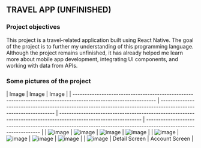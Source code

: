 ## TRAVEL APP (UNFINISHED)

### Project objectives

This project is a travel-related application built using React Native. The goal of the project is to further my understanding of this programming language. Although the project remains unfinished, it has already helped me learn more about mobile app development, integrating UI components, and working with data from APIs.

### Some pictures of the project

<!-- | Image                                                                                                            | Image                                                                                                            | Image |
| ---------------------------------------------------------------------------------------------------------------- | ---------------------------------------------------------------------------------------------------------------- | ----- |
| ![image](https://res.cloudinary.com/djo1gzatx/image/upload/v1709524393/samples/Screenshot_1709523779_cdrnts.png) | ![image](https://res.cloudinary.com/djo1gzatx/image/upload/v1709524393/samples/Screenshot_1709523785_hxhveo.png) |
| ![image](https://res.cloudinary.com/djo1gzatx/image/upload/v1709524394/samples/Screenshot_1709523892_q99nqs.png) | ![image](https://res.cloudinary.com/djo1gzatx/image/upload/v1709524394/samples/Screenshot_1709524030_dhurp4.png) |
| ![image](https://res.cloudinary.com/djo1gzatx/image/upload/v1709524393/samples/Screenshot_1709523730_llx7lg.png) | ![image](https://res.cloudinary.com/djo1gzatx/image/upload/v1709524394/samples/Screenshot_1709523752_pcbmwm.png) |
| ![image](https://res.cloudinary.com/djo1gzatx/image/upload/v1709524392/samples/Screenshot_1709523756_efkm5w.png) | !Hình ảnh 6                                                                                                      | -->

| Image                                                                                                            | Image                                                                                                            | Image                                                                                                            |
| ---------------------------------------------------------------------------------------------------------------- | ---------------------------------------------------------------------------------------------------------------- | ---------------------------------------------------------------------------------------------------------------- | ---------------------------------------------------------------------------------------------------------------- |
| ![image](https://res.cloudinary.com/djo1gzatx/image/upload/v1709524393/samples/Screenshot_1709523779_cdrnts.png) | ![image](https://res.cloudinary.com/djo1gzatx/image/upload/v1709524393/samples/Screenshot_1709523785_hxhveo.png) | ![image](https://res.cloudinary.com/djo1gzatx/image/upload/v1709524394/samples/Screenshot_1709523892_q99nqs.png) | ![image](https://res.cloudinary.com/djo1gzatx/image/upload/v1709524394/samples/Screenshot_1709524030_dhurp4.png) |
| ![image](https://res.cloudinary.com/djo1gzatx/image/upload/v1709524394/samples/Screenshot_1709524030_dhurp4.png) | ![image](https://res.cloudinary.com/djo1gzatx/image/upload/v1709524393/samples/Screenshot_1709523730_llx7lg.png) | ![image](https://res.cloudinary.com/djo1gzatx/image/upload/v1709524394/samples/Screenshot_1709523752_pcbmwm.png) | ![image](https://res.cloudinary.com/djo1gzatx/image/upload/v1709524394/samples/Screenshot_1709523752_pcbmwm.png) |
| ![image](https://res.cloudinary.com/djo1gzatx/image/upload/v1709524392/samples/Screenshot_1709523756_efkm5w.png) | Detail Screen                                                                                                    | Account Screen                                                                                                   |
